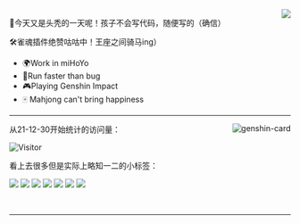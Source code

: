<a href="https://github.com/Daishengsheng">
  <img align="right" src="https://github-readme-stats.vercel.app/api?username=Daishengsheng&count_private=true&include_all_commits=true&show_icons=true&theme=dracula"/>
</a>

🎉今天又是头秃的一天呢！孩子不会写代码，随便写的（确信）

🛠雀魂插件绝赞咕咕中！王座之间骑马ing）

- 🌍Work in miHoYo
- 🚀Run faster than bug
- 🎮Playing Genshin Impact
- 🀄 Mahjong can't bring happiness
----

<img align="right" src="https://genshin-card.getloli.com/58/3008741.png" alt="genshin-card" />

从21-12-30开始统计的访问量：

![Visitor](https://visitor-badge.laobi.icu/badge?page_id=Daishengsheng.github)

看上去很多但是实际上略知一二的小标签：

![](https://img.shields.io/badge/-python-yellow)  ![](https://img.shields.io/badge/-C%2B%2B-brightgreen) ![](https://img.shields.io/badge/-HTML-purple) ![](https://img.shields.io/badge/-Java-green) ![](https://img.shields.io/badge/-Javascript-orange) ![](https://img.shields.io/badge/-PHP-black) ![](https://img.shields.io/badge/-HTML-red)

<br>

----
